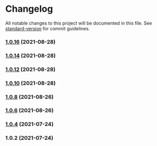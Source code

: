 # Changelog

All notable changes to this project will be documented in this file. See [standard-version](https://github.com/conventional-changelog/standard-version) for commit guidelines.

### [1.0.16](https://github.com/fractal-ly/controlled-form-hook/compare/v1.0.14...v1.0.16) (2021-08-28)

### [1.0.14](https://github.com/fractal-ly/controlled-form-hook/compare/v1.0.12...v1.0.14) (2021-08-28)

### [1.0.12](https://github.com/fractal-ly/controlled-form-hook/compare/v1.0.9...v1.0.12) (2021-08-28)

### [1.0.10](https://github.com/fractal-ly/controlled-form-hook/compare/v1.0.6...v1.0.10) (2021-08-28)

### [1.0.8](https://github.com/fractal-ly/controlled-form-hook/compare/v1.0.6...v1.0.8) (2021-08-26)

### [1.0.6](https://github.com/fractal-ly/controlled-form-hook/compare/v1.0.4...v1.0.6) (2021-08-26)

### [1.0.4](https://github.com/fractal-ly/controlled-form-hook/compare/v1.0.2...v1.0.4) (2021-07-24)

### 1.0.2 (2021-07-24)
